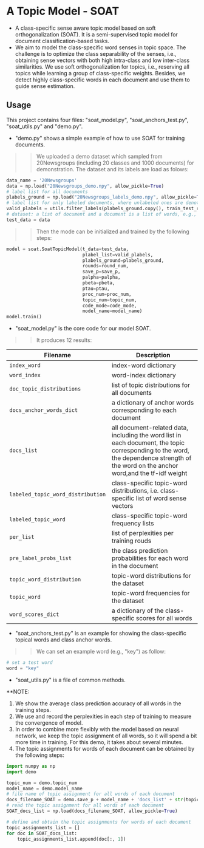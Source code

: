# A Topic Model - SOAT

* A class-specific sense aware topic model based on soft orthogonalization (SOAT). It is a semi-supervised topic model for document classification-based tasks.  
* We aim to model the class-specific word senses in topic space. The challenge is to optimize the class separability of the senses, i.e., obtaining sense vectors with both high intra-class and low inter-class similarities. We use soft orthogonalization for topics, i.e., reserving all topics while learning a group of class-specific weights. Besides, we detect highly class-specific words in each document and use them to guide sense estimation.  
  
   
## Usage
  
This project contains four files: "soat_model.py", "soat_anchors_test.py", "soat_utils.py" and "demo.py".   
* "demo.py" shows a simple example of how to use SOAT for training documents.  
>>We uploaded a demo dataset which sampled from 20Newsgroups (including 20 classes and 1000 documents) for demonstration. The dataset and its labels are load as folows:
```python 
data_name = '20Newsgroups'
data = np.load("20Newsgroups_demo.npy", allow_pickle=True)
# label list for all documents
plabels_ground = np.load("20Newsgroups_labels_demo.npy", allow_pickle=True)
# label list for only labeled documents, where unlabeled ones are denoted by 0, e.g., [1,2,0,0,...].
valid_plabels = utils.filter_labels(plabels_ground.copy(), train_test_ratio)
# dataset: a list of document and a document is a list of words, e.g., ([["a","b", "c"], ["d", "e"]]).
test_data = data
```
>>Then the mode can be initialized and trained by the following steps:
```python  
model = soat.SoatTopicModel(t_data=test_data,
                            plabel_list=valid_plabels,
                            plabels_ground=plabels_ground,
                            rounds=round_num,
                            save_p=save_p,
                            palpha=palpha,
                            pbeta=pbeta,
                            ptau=ptau,
                            proc_num=proc_num,
                            topic_num=topic_num,
                            code_mode=code_mode,
                            model_name=model_name)
model.train()
```
     
* "soat_model.py" is the core code for our model SOAT.  
>>It produces 12 results: 

| Filename                          | Description                                                                                                                                                                            |
|-----------------------------------|----------------------------------------------------------------------------------------------------------------------------------------------------------------------------------------|
| `index_word`                  | index-word dictionary                                                                                                                                                                  |
| `word_index`                  | word-index dictionary                                                                                                                                                                  |
| `doc_topic_distributions`     | list of topic distributions for all documents                                                                                                                                          |
| `docs_anchor_words_dict`          | a dictionary of anchor words corresponding to each document                                                                                                                            |
| `docs_list`                       | all document-related data, including the word list in each document, the topic corresponding to the word, the dependence strength of the word on the anchor word,and the tf-idf weight |
| `labeled_topic_word_distribution` | class-specific topic-word distributions, i.e. class-specific list of word sense vectors                                                                                                |
| `labeled_topic_word`              | class-specific topic-word frequency lists                                                                                                                                              |
| `per_list`                        | list of perplexities per training rouds                                                                                                                                                |
| `pre_label_probs_list`            | the class prediction probabilities for each word in the document                                                                                                                       |
| `topic_word_distribution`         | topic-word distributions for the dataset                                                                                                                                               |
| `topic_word`                      | topic-word frequencies for the dataset                                                                                                                                                 |
| `word_scores_dict`                | a dictionary of the class-specific scores for all words                                                                                                                                |

   
* "soat_anchors_test.py" is an example for showing the class-specific topical words and class anchor words.  
>>We can set an example word (e.g., "key") as follow:  
```python  
# set a test word  
word = "key"  
``` 
* "soat_utils.py" is a file of common methods.  
  
  
**NOTE: 
1. We show the average class prediction accuracy of all words in the training steps.
2. We use and record the perplexities in each step of training to measure the convergence of model.  
3. In order to combine more flexibly with the model based on neural network, we keep the topic assignment of all words, so it will spend a bit more time in training. For this demo, it takes about several minutes. 
4. The topic assignments for words of each document can be obtained by the following steps:
```python 
import numpy as np
import demo

topic_num = demo.topic_num
model_name = demo.model_name
# file name of topic assignment for all words of each document
docs_filename_SOAT = demo.save_p + model_name + 'docs_list' + str(topic_num) + '.npy'
# read the topic assignment for all words of each document
SOAT_docs_list = np.load(docs_filename_SOAT, allow_pickle=True)

# define and obtain the topic assignments for words of each document 
topic_assignments_list = []
for doc in SOAT_docs_list:
    topic_assignments_list.append(doc[:, 1])
```  
 
	
